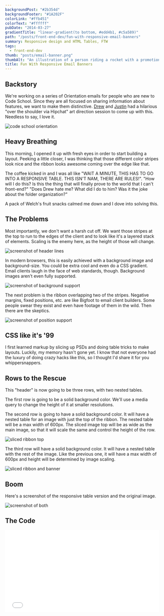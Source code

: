 ```yaml
---
backgroundPost: "#2b354d"
backgroundFooter: "#1A202F"
colorLink: "#ffb451"
colorText: "#ffffff"
pubDate: "2014-03-27"
gradientTitle: "linear-gradient(to bottom, #edd4b1, #c5a589)"
path: "/posts/front-end-dev/fun-with-responsive-email-banners"
summary: Responsive design and HTML Tables, FTW
tags:
  - front-end-dev
thumb: "posts/email-banner.png"
thumbAlt: "An illustration of a person riding a rocket with a promotional banner trailing behind, soaring through the clouds and leaving a trail of fire, in the style of a thrilling action movie poster, viewed from a dramatic angle perspective --v 5 --ar 3:2"
title: Fun With Responsive Email Banners
---
```


## Backstory

We're working on a series of Orientation emails for people who are new to Code School. Since they are all focused on sharing information about features, we want to make them distinctive. [Drew](http://twitter.com/drewbarontini) and [Justin](http://twitter.com/justinmezzell) had a hilarious "over the shoulder via Hipchat" art direction session to come up with this. Needless to say, I love it.

![code school orientation](/posts/front-end-dev/fun-with-responsive-email-banners/banner--orientation.png)

## Heavy Breathing

This morning, I opened it up with fresh eyes in order to start building a layout. Peeking a little closer, I was thinking that those different color stripes look nice and the ribbon looks awesome coming over the edge like that.

The coffee kicked in and I was all like "WAIT A MINUTE, THIS HAS TO GO INTO A RESPONSIVE TABLE. THIS ISN'T NAM, THERE ARE RULES!". "How will I do this? Is this the thing that will finally prove to the world that I can't front-end?" "Does Drew hate me? What did I do to him? Was it the joke about the folder organization?"

A pack of Welch's fruit snacks calmed me down and I dove into solving this.

## The Problems

Most importantly, we don't want a harsh cut off. We want those stripes at the top to run to the edges of the client and to look like it's a layered stack of elements. Scaling is the enemy here, as the height of those will change.

![screenshot of header lines](/posts/front-end-dev/fun-with-responsive-email-banners/screenshot--header.png)

In modern browsers, this is easily achieved with a background image and background-size. You could be extra cool and even do a CSS gradient. Email clients laugh in the face of web standards, though. Background images aren't even fully supported.

![screenshot of background support](/posts/front-end-dev/fun-with-responsive-email-banners/screenshot--background-support.png)

The next problem is the ribbon overlapping two of the stripes. Negative margins, fixed positions, etc. are like Bigfoot to email client builders. Some people swear they exist and even have footage of them in the wild. Then there are the skeptics.

![screenshot of position support](/posts/front-end-dev/fun-with-responsive-email-banners/screenshot--position-support.png)

## CSS like it's '99

I first learned markup by slicing up PSDs and doing table tricks to make layouts. Luckily, my memory hasn't gone yet. I know that not everyone had the luxury of doing crazy hacks like this, so I thought I'd share it for you whippersnappers.

## Rows to the Rescue

This "header" is now going to be three rows, with two nested tables.

The first row is going to be a solid background color. We'll use a media query to change the height of it at smaller resolutions.

The second row is going to have a solid background color. It will have a nested table for an image with just the top of the ribbon. The nested table will be a max width of 600px. The sliced image top will be as wide as the main image, so that it will scale the same and control the height of the row.

![sliced ribbon top](/posts/front-end-dev/fun-with-responsive-email-banners/banner--orientation-top.png)

The third row will have a solid background color. It will have a nested table with the rest of the image. Like the previous one, it will have a max width of 600px and height will be determined by image scaling.

![sliced ribbon and banner](/posts/front-end-dev/fun-with-responsive-email-banners/banner--orientation-bottom.png)

## Boom

Here's a screenshot of the responsive table version and the original image.

![screenshot of both](/posts/front-end-dev/fun-with-responsive-email-banners/screenshot--both.png)

## The Code

<div class="cp_embed_wrapper"><iframe id="cp_embed_hFzgn" src="//codepen.io/dandenney/embed/hFzgn?height=268&amp;theme-id=0&amp;slug-hash=hFzgn&amp;default-tab=result&amp;user=dandenney" scrolling="no" frameborder="0" height="268" allowtransparency="true" allowfullscreen="true" allowpaymentrequest="true" name="CodePen Embed" title="CodePen Embed 1" class="cp_embed_iframe " style="width: 100%; overflow: hidden;"></iframe></div>
